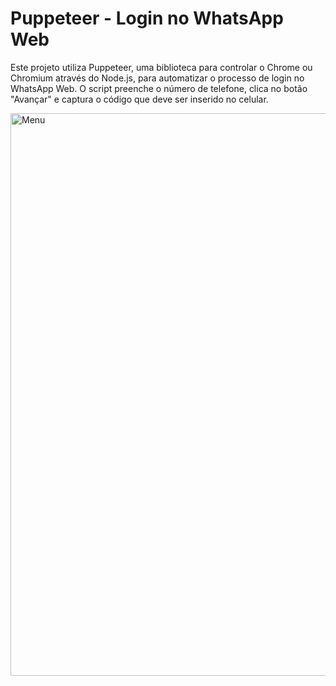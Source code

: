 # Puppeteer - Login no WhatsApp Web

Este projeto utiliza Puppeteer, uma biblioteca para controlar o Chrome ou Chromium através do Node.js, para automatizar o processo de login no WhatsApp Web. O script preenche o número de telefone, clica no botão "Avançar" e captura o código que deve ser inserido no celular.


<div style="display: flex; flex-wrap: wrap; gap: 10px;">
    <img src="/assets/ia.mp4" alt="Menu" width="900">
</div>